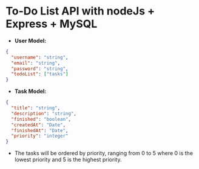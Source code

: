 # **To-Do List API with nodeJs + Express + MySQL**

- **User Model:**

```json
{
  "username": "string",
  "email": "string",
  "password": "string",
  "todoList": ["tasks"]
}
```

- **Task Model:**

```json
{
  "title": "string",
  "description": "string",
  "finished": "boolean",
  "createdAt": "Date",
  "finishedAt": "Date",
  "priority": "integer"
}
```

- The tasks will be ordered by priority, ranging from 0 to 5 where 0 is the lowest priority and 5 is the highest priority.
